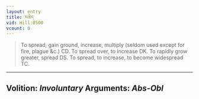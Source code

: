 ```yaml
---
layout: entry
title: མཆེད་
vid: Hill:0500
vcount: 0
---
```

> To spread, gain ground, increase, multiply (seldom used except for fire, plague &c\.) CD\. To spread over, to increase DK\. To rapidly grow greater, spread DS\. To spread, to increase, to become widespread TC\.

---
Volition: _Involuntary_
Arguments: _Abs-Obl_
---

